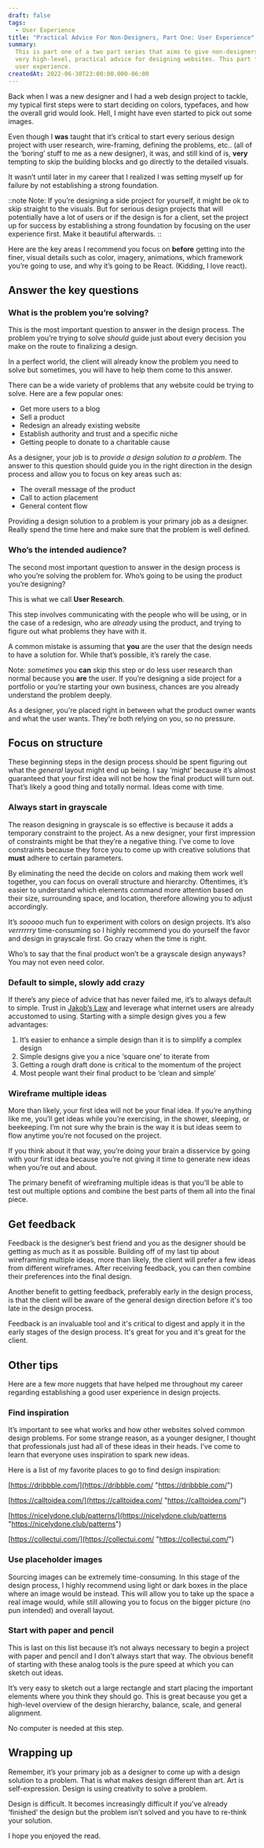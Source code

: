 ```yaml
---
draft: false
tags:
  - User Experience
title: "Practical Advice For Non-Designers, Part One: User Experience"
summary:
  This is part one of a two part series that aims to give non-designers some
  very high-level, practical advice for designing websites. This part focuses on overall
  user experience.
createdAt: 2022-06-30T23:00:00.000-06:00
---
```


Back when I was a new designer and I had a web design project to tackle, my typical first steps were to start deciding on colors, typefaces, and how the overall grid would look. Hell, I might have even started to pick out some images.

Even though I **was** taught that it’s critical to start every serious design project with user research, wire-framing, defining the problems, etc.. (all of the ‘boring’ stuff to me as a new designer), it was, and still kind of is, **very** tempting to skip the building blocks and go directly to the detailed visuals.

It wasn’t until later in my career that I realized I was setting myself up for failure by not establishing a strong foundation.

::note
Note: If you’re designing a side project for yourself, it might be ok to skip straight to the visuals. But for serious design projects that will potentially have a lot of users or if the design is for a client, set the project up for success by establishing a strong foundation by focusing on the user experience first. Make it beautiful afterwards.
::

Here are the key areas I recommend you focus on **before** getting into the finer, visual details such as color, imagery, animations, which framework you’re going to use, and why it’s going to be React. (Kidding, I love react).

## Answer the key questions

### What is the problem you’re solving?

This is the most important question to answer in the design process. The problem you’re trying to solve _should_ guide just about every decision you make on the route to finalizing a design.

In a perfect world, the client will already know the problem you need to solve but sometimes, you will have to help them come to this answer.

There can be a wide variety of problems that any website could be trying to solve. Here are a few popular ones:

- Get more users to a blog
- Sell a product
- Redesign an already existing website
- Establish authority and trust and a specific niche
- Getting people to donate to a charitable cause

As a designer, your job is to _provide a design solution to a problem_. The answer to this question should guide you in the right direction in the design process and allow you to focus on key areas such as:

- The overall message of the product
- Call to action placement
- General content flow

<note>Providing a design solution to a problem is your primary job as a designer. Really spend the time here and make sure that the problem is well defined.</note>

### Who’s the intended audience?

The second most important question to answer in the design process is who you’re solving the problem for. Who’s going to be using the product you’re designing?

This is what we call **User Research**.

This step involves communicating with the people who will be using, or in the case of a redesign, who are _already_ using the product, and trying to figure out what problems they have with it.

A common mistake is assuming that **you** are the user that the design needs to have a solution for. While that’s possible, it’s rarely the case.

<note>Note: _sometimes_ you **can** skip this step or do less user research than normal because you **are** the user. If you’re designing a side project for a portfolio or you’re starting your own business, chances are you already understand the problem deeply.</note>

As a designer, you're placed right in between what the product owner wants and what the user wants. They're both relying on you, so no pressure.

## Focus on structure

These beginning steps in the design process should be spent figuring out what the _general_ layout might end up being. I say ‘might’ because it’s almost guaranteed that your first idea will not be how the final product will turn out. That’s likely a good thing and totally normal. Ideas come with time.

### Always start in grayscale

The reason designing in grayscale is so effective is because it adds a temporary constraint to the project. As a new designer, your first impression of constraints might be that they’re a negative thing. I’ve come to love constraints because they force you to come up with creative solutions that **must** adhere to certain parameters.

By eliminating the need the decide on colors and making them work well together, you can focus on overall structure and hierarchy. Oftentimes, it’s easier to understand which elements command more attention based on their size, surrounding space, and location, therefore allowing you to adjust accordingly.

It’s _sooooo_ much fun to experiment with colors on design projects. It’s also _verrrrrry_ time-consuming so I highly recommend you do yourself the favor and design in grayscale first. Go crazy when the time is right.

<note>Who’s to say that the final product won’t be a grayscale design anyways? You may not even need color.</note>

### Default to simple, slowly add crazy

If there’s any piece of advice that has never failed me, it’s to always default to simple. Trust in [Jakob’s Law](https://traekwells.com/blog/jakobs-law-and-how-to-use-it "Jakob's Law and how to use it") and leverage what internet users are already accustomed to using. Starting with a simple design gives you a few advantages:

1. It’s easier to enhance a simple design than it is to simplify a complex design
2. Simple designs give you a nice ‘square one’ to iterate from
3. Getting a rough draft done is critical to the momentum of the project
4. Most people want their final product to be ‘clean and simple’

### Wireframe multiple ideas

More than likely, your first idea will not be your final idea. If you’re anything like me, you’ll get ideas while you’re exercising, in the shower, sleeping, or beekeeping. I’m not sure why the brain is the way it is but ideas seem to flow anytime you’re not focused on the project.

If you think about it that way, you’re doing your brain a disservice by going with your first idea because you’re not giving it time to generate new ideas when you’re out and about.

The primary benefit of wireframing multiple ideas is that you’ll be able to test out multiple options and combine the best parts of them all into the final piece.

## Get feedback

Feedback is the designer’s best friend and you as the designer should be getting as much as it as possible. Building off of my last tip about wireframing multiple ideas, more than likely, the client will prefer a few ideas from different wireframes. After receiving feedback, you can then combine their preferences into the final design.

Another benefit to getting feedback, preferably early in the design process, is that the client will be aware of the general design direction before it's too late in the design process.

Feedback is an invaluable tool and it's critical to digest and apply it in the early stages of the design process. It's great for you and it's great for the client.

## Other tips

Here are a few more nuggets that have helped me throughout my career regarding establishing a good user experience in design projects.

### Find inspiration

It’s important to see what works and how other websites solved common design problems. For some strange reason, as a younger designer, I thought that professionals just had all of these ideas in their heads. I’ve come to learn that everyone uses inspiration to spark new ideas.

Here is a list of my favorite places to go to find design inspiration:

[https://dribbble.com/](https://dribbble.com/ "https://dribbble.com/")

[https://calltoidea.com/](https://calltoidea.com/ "https://calltoidea.com/")

[https://nicelydone.club/patterns/](https://nicelydone.club/patterns "https://nicelydone.club/patterns")

[https://collectui.com/](https://collectui.com/ "https://collectui.com/")

### Use placeholder images

Sourcing images can be extremely time-consuming. In this stage of the design process, I highly recommend using light or dark boxes in the place where an image would be instead. This will allow you to take up the space a real image would, while still allowing you to focus on the bigger picture (no pun intended) and overall layout.

### Start with paper and pencil

This is last on this list because it’s not always necessary to begin a project with paper and pencil and I don’t always start that way. The obvious benefit of starting with these analog tools is the pure speed at which you can sketch out ideas.

It’s very easy to sketch out a large rectangle and start placing the important elements where you think they should go. This is great because you get a high-level overview of the design hierarchy, balance, scale, and general alignment.

No computer is needed at this step.

## Wrapping up

Remember, it’s your primary job as a designer to come up with a design solution to a problem. That is what makes design different than art. Art is self-expression. Design is using creativity to solve a problem.

Design is difficult. It becomes increasingly difficult if you’ve already ‘finished’ the design but the problem isn’t solved and you have to re-think your solution.

I hope you enjoyed the read.
